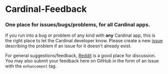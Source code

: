 # Cardinal-Feedback

### One place for issues/bugs/problems, for all Cardinal apps.

If you run into a bug or problem of any kind with **any** Cardinal app, this is the right place to let the Cardinal developer know. Please create a new [issue](https://github.com/somebeaver/Cardinal-Feedback/issues/new) describing the problem if an issue for it doesn't already exist.

For general suggestions/feedback, [Reddit](https://old.reddit.com/r/cardinalapps) is a good place for discussion. You may also submit your feedback here on GitHub in the form of an Issue with the `enhancement` tag.
